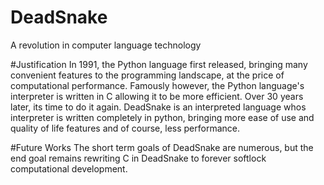 # DeadSnake
A revolution in computer language technology

#Justification
In 1991, the Python language first released, bringing many convenient features to the programming landscape, at the price of computational performance. Famously however, the Python language's interpreter is written in C allowing it to be more efficient. Over 30 years later, its time to do it again. DeadSnake is an interpreted language whos interpreter is written completely in python, bringing more ease of use and quality of life features and of course, less performance.

#Future Works
The short term goals of DeadSnake are numerous, but the end goal remains rewriting C in DeadSnake to forever softlock computational development.
